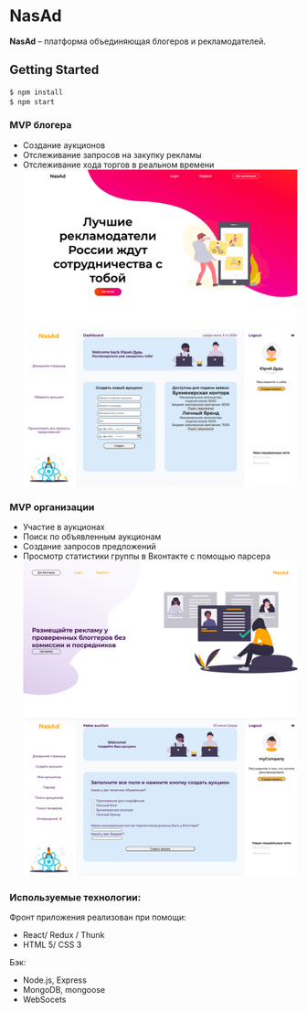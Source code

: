 # NasAd
**NasAd** – платформа объединяющая блогеров и рекламодателей.

## Getting Started
```sh
$ npm install  
$ npm start
```

### MVP блогера
  + Создание аукционов 
  + Отслеживание запросов на закупку рекламы
  + Отслеживание хода торгов в реальном времени
  ![Регистрация блогера](bloglog.png)
  ![Личный кабинет блогер](blogerlk.png)
  
 ### MVP организации
  + Участие в аукционах
  + Поиск по объявленным аукционам
  + Создание запросов предложений
  + Просмотр статистики группы в Вконтакте с помощью парсера
  ![Регистрация организации](orgregister.png)
  ![Личный кабинет организации](orglk.png)
  
### Используемые технологии:
Фронт приложения реализован при помощи:

* React/ Redux / Thunk
* HTML 5/ CSS 3

Бэк:

* Node.js, Express
* MongoDB, mongoose
* WebSocets


